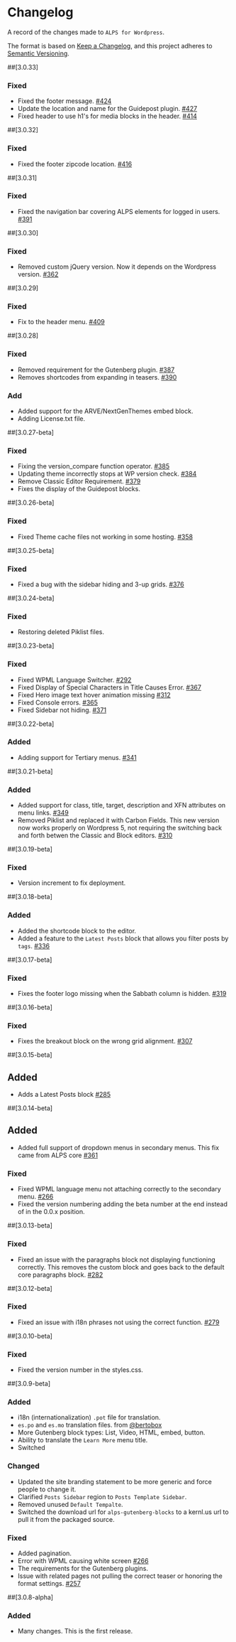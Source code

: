 # Changelog
A record of the changes made to `ALPS for Wordpress`.

The format is based on [Keep a Changelog](https://keepachangelog.com/en/1.0.0/), and this project adheres to [Semantic Versioning](https://semver.org/spec/v2.0.0.html).

##[3.0.33]
### Fixed
- Fixed the footer message. [#424](https://github.com/adventistchurch/alps-wordpress/issues/424)
- Update the location and name for the Guidepost plugin. [#427](https://github.com/adventistchurch/alps-wordpress/issues/427)
- Fixed header to use h1's for media blocks in the header. [#414](https://github.com/adventistchurch/alps-wordpress/issues/424)

##[3.0.32]
### Fixed
- Fixed the footer zipcode location. [#416](https://github.com/adventistchurch/alps-wordpress/issues/416)

##[3.0.31]
### Fixed
- Fixed the navigation bar covering ALPS elements for logged in users. [#391](https://github.com/adventistchurch/alps-wordpress/issues/391)

##[3.0.30]
### Fixed
- Removed custom jQuery version. Now it depends on the Wordpress version. [#362](https://github.com/adventistchurch/alps-wordpress/issues/362)


##[3.0.29]
### Fixed
- Fix to the header menu. [#409](https://github.com/adventistchurch/alps-wordpress/issues/409)

##[3.0.28]
### Fixed
- Removed requirement for the Gutenberg plugin. [#387](https://github.com/adventistchurch/alps-wordpress/pull/387)
- Removes shortcodes from expanding in teasers. [#390](https://github.com/adventistchurch/alps-wordpress/pull/390)

### Add
- Added support for the ARVE/NextGenThemes embed block.
- Adding License.txt file.

##[3.0.27-beta]
### Fixed
- Fixing the version_compare function operator. [#385](https://github.com/adventistchurch/alps-wordpress/issues/385)
- Updating theme incorrectly stops at WP version check. [#384](https://github.com/adventistchurch/alps-wordpress/issues/384)
- Remove Classic Editor Requirement. [#379](https://github.com/adventistchurch/alps-wordpress/issues/379)
- Fixes the display of the Guidepost blocks.


##[3.0.26-beta]
### Fixed
- Fixed Theme cache files not working in some hosting. [#358](https://github.com/adventistchurch/alps-wordpress/issues/358)

##[3.0.25-beta]
### Fixed
- Fixed a bug with the sidebar hiding and 3-up grids. [#376](https://github.com/adventistchurch/alps-wordpress/issues/376)

##[3.0.24-beta]
### Fixed
- Restoring deleted Piklist files.

##[3.0.23-beta]
### Fixed
- Fixed WPML Language Switcher. [#292](https://github.com/adventistchurch/alps-wordpress/issues/292)
- Fixed Display of Special Characters in Title Causes Error. [#367](https://github.com/adventistchurch/alps-wordpress/issues/367)
- Fixed Hero image text hover animation missing [#312](https://github.com/adventistchurch/alps-wordpress/issues/312)
- Fixed Console errors. [#365](https://github.com/adventistchurch/alps-wordpress/issues/365)
- Fixed Sidebar not hiding. [#371](https://github.com/adventistchurch/alps-wordpress/issues/371)

##[3.0.22-beta]
### Added
- Adding support for Tertiary menus. [#341](https://github.com/adventistchurch/alps-wordpress/pull/341)

##[3.0.21-beta]
### Added
- Added support for class, title, target, description and XFN attributes on menu links. [#349](https://github.com/adventistchurch/alps-wordpress/pull/349)
- Removed Piklist and replaced it with Carbon Fields. This new version now works properly on Wordpress 5, not requiring the switching back and forth betwen the Classic and Block editors. [#310](https://github.com/adventistchurch/alps-wordpress/pull/310)

##[3.0.19-beta]
### Fixed
- Version increment to fix deployment.

##[3.0.18-beta]
### Added
- Added the shortcode block to the editor.
- Added a feature to the `Latest Posts` block that allows you filter posts by `tags`. [#336](https://github.com/adventistchurch/alps-wordpress/issues/336)

##[3.0.17-beta]
### Fixed
- Fixes the footer logo missing when the Sabbath column is hidden. [#319](https://github.com/adventistchurch/alps-wordpress/issues/319)

##[3.0.16-beta]
### Fixed
- Fixes the breakout block on the wrong grid alignment. [#307](https://github.com/adventistchurch/alps-wordpress/issues/307)

##[3.0.15-beta]
## Added
- Adds a Latest Posts block [#285](https://github.com/adventistchurch/alps-wordpress/issues/285)

##[3.0.14-beta]
## Added
- Added full support of dropdown menus in secondary menus. This fix came from ALPS core [#361](https://github.com/adventistchurch/alps/issues/361)

### Fixed
- Fixed WPML language menu not attaching correctly to the secondary menu. [#266](https://github.com/adventistchurch/alps-wordpress/issues/266)
- Fixed the version numbering adding the beta number at the end instead of in the 0.0.x position.


##[3.0.13-beta]
### Fixed
- Fixed an issue with the paragraphs block not displaying functioning correctly. This removes the custom block and goes back to the default core paragraphs block. [#282](https://github.com/adventistchurch/alps-wordpress/issues/282)


##[3.0.12-beta]
### Fixed
- Fixed an issue with i18n phrases not using the correct function. [#279](https://github.com/adventistchurch/alps-wordpress/issues/279)

##[3.0.10-beta]
### Fixed
- Fixed the version number in the styles.css.

##[3.0.9-beta]
### Added
- i18n (internationalization) `.pot` file for translation.
- `es.po` and `es.mo` translation files. from [@bertobox](https://github.com/bertobox)
- More Gutenberg block types: List, Video, HTML, embed, button.
- Ability to translate the `Learn More` menu title.
- Switched

### Changed
- Updated the site branding statement to be more generic and force people to change it.
- Clarified `Posts Sidebar` region to `Posts Template Sidebar`.
- Removed unused `Default Tempalte`.
- Switched the download url for `alps-gutenberg-blocks` to a kernl.us url to pull it from the packaged source.

### Fixed
- Added pagination.
- Error with WPML causing white screen [#266](https://github.com/adventistchurch/alps-wordpress/issues/266)
- The requirements for the Gutenberg plugins.
- Issue with related pages not pulling the correct teaser or honoring the format settings. [#257](https://github.com/adventistchurch/alps-wordpress/issues/257)


##[3.0.8-alpha]
### Added
- Many changes. This is the first release.
